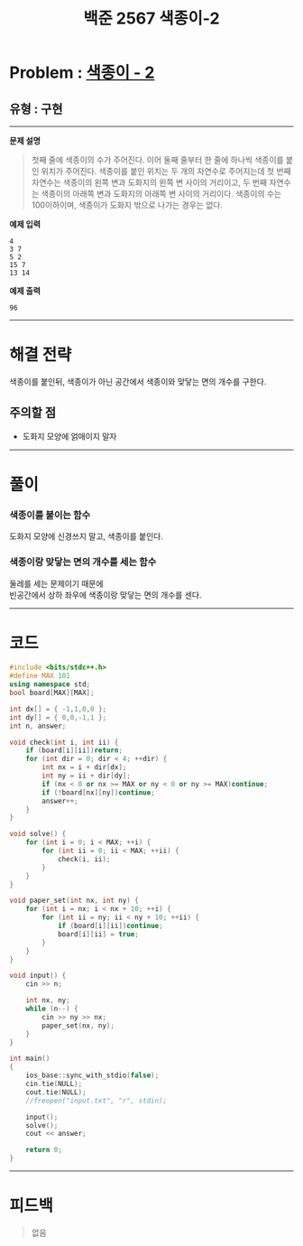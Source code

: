﻿---
title: 백준 2567 색종이-2
categories:
- PS

tags:
- baekjoon
- PS
- Problem Solve
- KOI
---

<!-- 문제 번호 -->

# Problem : [색종이 - 2](boj.kr/2567)
## 유형 : 구현

---


**문제 설명**

> 첫째 줄에 색종이의 수가 주어진다. 이어 둘째 줄부터 한 줄에 하나씩 색종이를 붙인 위치가 주어진다. 색종이를 붙인 위치는 두 개의 자연수로 주어지는데 첫 번째 자연수는 색종이의 왼쪽 변과 도화지의 왼쪽 변 사이의 거리이고, 두 번째 자연수는 색종이의 아래쪽 변과 도화지의 아래쪽 변 사이의 거리이다. 색종이의 수는 100이하이며, 색종이가 도화지 밖으로 나가는 경우는 없다. 


**예제 입력**

```
4
3 7
5 2
15 7
13 14
```

**예제 출력**

```
96
```

---


# 해결 전략

> 
색종이를 붙인뒤, 색종이가 아닌 공간에서 색종이와 맞닿는 면의 개수를 구한다.



## 주의할 점

* 도화지 모양에 얽매이지 말자


---



# 풀이

### 색종이를 붙이는 함수
도화지 모양에 신경쓰지 말고, 색종이를 붙인다.



### 색종이랑 맞닿는 면의 개수를 세는 함수
둘레를 세는 문제이기 때문에  
빈공간에서 상하 좌우에 색종이랑 맞닿는 면의 개수를 센다.


---

# 코드

```c++
#include <bits/stdc++.h>
#define MAX 101
using namespace std;
bool board[MAX][MAX];

int dx[] = { -1,1,0,0 };
int dy[] = { 0,0,-1,1 };
int n, answer;

void check(int i, int ii) {
	if (board[i][ii])return;
	for (int dir = 0; dir < 4; ++dir) {
		int nx = i + dir[dx];
		int ny = ii + dir[dy];
		if (nx < 0 or nx >= MAX or ny < 0 or ny >= MAX)continue;
		if (!board[nx][ny])continue;
		answer++;
	}
}

void solve() {
	for (int i = 0; i < MAX; ++i) {
		for (int ii = 0; ii < MAX; ++ii) {
			check(i, ii);
		}
	}
}

void paper_set(int nx, int ny) {
	for (int i = nx; i < nx + 10; ++i) {
		for (int ii = ny; ii < ny + 10; ++ii) {
			if (board[i][ii])continue;
			board[i][ii] = true;
		}
	}
}

void input() {
	cin >> n;

	int nx, ny;
	while (n--) {
		cin >> ny >> nx;
		paper_set(nx, ny);
	}
}

int main()
{
	ios_base::sync_with_stdio(false);
	cin.tie(NULL);
	cout.tie(NULL);
    //freopen("input.txt", "r", stdin);

	input();
	solve();
	cout << answer;

	return 0;
}
```


---


# 피드백


> 없음
